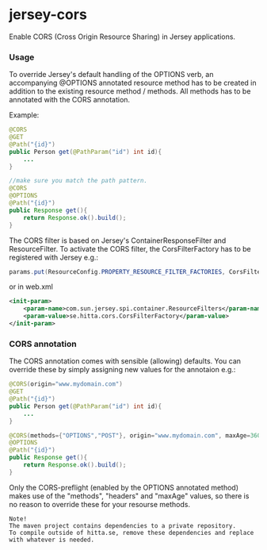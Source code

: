 jersey-cors
=========

Enable CORS (Cross Origin Resource Sharing) in Jersey applications.


### Usage
To override Jersey's default handling of the OPTIONS verb, an accompanying @OPTIONS annotated resource method has to be created in addition to the existing resource method / methods. All methods has to be annotated with the CORS annotation.

Example:
```java
@CORS
@GET
@Path("{id}")
public Person get(@PathParam("id") int id){
	...
}

//make sure you match the path pattern.
@CORS
@OPTIONS
@Path("{id}")
public Response get(){
	return Response.ok().build();
}
```


The CORS filter is based on Jersey's ContainerResponseFilter and ResourceFilter. To activate the CORS filter, the CorsFilterFactory has to be registered with Jersey e.g.:

```java
params.put(ResourceConfig.PROPERTY_RESOURCE_FILTER_FACTORIES, CorsFilterFactory.class.getName()); //activate CORS-filter
```
or in web.xml
```XML
<init-param>
    <param-name>com.sun.jersey.spi.container.ResourceFilters</param-name>
    <param-value>se.hitta.cors.CorsFilterFactory</param-value>
</init-param>
```

### CORS annotation
The CORS annotation comes with sensible (allowing) defaults. You can override these by simply assigning new values for the annotaion e.g.:
```java
@CORS(origin="www.mydomain.com")
@GET
@Path("{id}")
public Person get(@PathParam("id") int id){
	...
}

@CORS(methods={"OPTIONS","POST"}, origin="www.mydomain.com", maxAge=3600)
@OPTIONS
@Path("{id}")
public Response get(){
	return Response.ok().build();
}
```
Only the CORS-preflight (enabled by the OPTIONS annotated method) makes use of the "methods", "headers" and "maxAge" values, so there is no reason to override these for your resourse methods.


````
Note!
The maven project contains dependencies to a private repository.
To compile outside of hitta.se, remove these dependencies and replace with whatever is needed.
````
